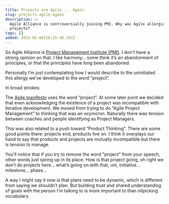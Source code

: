 ```yaml
---
title: Projects are Agile ... Again
slug: projects-agile-again
description: >-
  Agile Alliance is controversially joining PMI. Why was Agile allergic to
  projects?
tags: []
added: 2025-01-04T18:55:30.703Z
---
```


So Agile Alliance is [Project Management Institute (PMI)](https://www.agilealliance.org/agile-alliance-joins-project-management-institute-pmi/). I don't have a strong opinion on that. I like harmony… some think it’s an abandonment of principles, or that the principles have long been abandoned.

Personally I’m just contemplating how I would describe to the uninitiated this allergy we’ve developed to the word “project”.

In broad strokes:

The [Agile manifesto](https://agilemanifesto.org/principles.html) uses the word “project”. At some later point we decided that even acknowledging the existence of a project was incompatible with iterative development. We moved from trying to do “Agile Project Management” to thinking that was an oxymoron. Naturally there was tension between coaches and people identifying as Project Managers.

This was also related to a push toward “Product Thinking”. There are some good points there: projects end, products live on. I think it overplays our hand to say that products and projects are mutually incompatible but there is tension to manage.

You’ll notice that if you try to remove the word "project" from your speech, other words just spring up in its place. How is that project going, oh right we don’t do projects here… what’s going on with that, um, initiative… milestone… phase…

A way I might say it now is that plans need to be dynamic, which is different from saying we shouldn’t plan. But building trust and shared understanding of goals with the person I’m talking to is more important to than nitpicking vocabulary.
